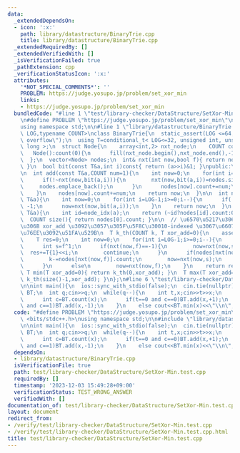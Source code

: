 ```yaml
---
data:
  _extendedDependsOn:
  - icon: ':x:'
    path: library/datastructure/BinaryTrie.cpp
    title: library/datastructure/BinaryTrie.cpp
  _extendedRequiredBy: []
  _extendedVerifiedWith: []
  _isVerificationFailed: true
  _pathExtension: cpp
  _verificationStatusIcon: ':x:'
  attributes:
    '*NOT_SPECIAL_COMMENTS*': ''
    PROBLEM: https://judge.yosupo.jp/problem/set_xor_min
    links:
    - https://judge.yosupo.jp/problem/set_xor_min
  bundledCode: "#line 1 \"test/library-checker/DataStructure/SetXor-Min.test.cpp\"\
    \n#define PROBLEM \"https://judge.yosupo.jp/problem/set_xor_min\"\n#include <bits/stdc++.h>\n\
    using namespace std;\n\n#line 1 \"library/datastructure/BinaryTrie.cpp\"\ntemplate<int\
    \ LOG,typename COUNT>\nclass BinaryTrie{\n  static_assert(LOG <=64, \"Binary Trie\
    \ overflow\");\n  using T=conditional_t< LOG<=32, unsigned int, unsigned long\
    \ long >;\n  struct Node{\n    array<int,2> nxt_node;\n    COUNT count; //\n \
    \   Node():count(0){\n      fill(nxt_node.begin(),nxt_node.end(),-1);\n    }\n\
    \  };\n  vector<Node> nodes;\n  int& nxt(int now,bool f){ return nodes[now].nxt_node[f];\
    \ }\n  bool bit(const T&a,int i)const{ return (a>>i)&1; }\npublic:\n  BinaryTrie():nodes(1,Node()){}\n\
    \n  int add(const T&a,COUNT num=1){\n    int now=0;\n    for(int i=LOG-1;i>=0;i--){\n\
    \      if(!~nxt(now,bit(a,i))){\n        nxt(now,bit(a,i))=nodes.size();\n   \
    \     nodes.emplace_back();\n      }\n      nodes[now].count+=num;\n      now=nxt(now,bit(a,i));\n\
    \    }\n    nodes[now].count+=num;\n    return now;\n  }\n\n  int node_idx(const\
    \ T&a){\n    int now=0;\n    for(int i=LOG-1;i>=0;i--){\n      if(!~nxt(now,bit(a,i)))return\
    \ -1;\n      now=nxt(now,bit(a,i));\n    }\n    return now;\n  }\n  COUNT count(const\
    \ T&a){\n    int id=node_idx(a);\n    return (~id?nodes[id].count:0);\n  }\n\n\
    \  COUNT size(){ return nodes[0].count; }\n\n  // \u6570\u5217\u306E\u5404\u6570\
    \u306B xor_add \u3092\u3057\u305F\u5F8C\u30010-indexed \u3067\u6607\u9806 k \u756A\
    \u76EE\u3092\u51FA\u529B\n  T k_th(COUNT k, T xor_add=0){\n    assert(size()>k);\n\
    \    T res=0;\n    int now=0;\n    for(int i=LOG-1;i>=0;i--){\n      int f=bit(xor_add,i);\n\
    \      int s=f^1;\n      if(nxt(now,f)==-1){\n        now=nxt(now,s);\n      \
    \  res+=T{1}<<i;\n        continue;\n      }\n      if(nodes[nxt(now,f)].count<=k){\n\
    \        k-=nodes[nxt(now,f)].count;\n        now=nxt(now,s);\n        res+=T{1}<<i;\n\
    \      }\n      else\n        now=nxt(now,f);\n    }\n    return res;\n  }\n \
    \ T min(T xor_add=0){ return k_th(0,xor_add); }\n  T max(T xor_add=0){ return\
    \ k_th(size()-1,xor_add); }\n};\n#line 6 \"test/library-checker/DataStructure/SetXor-Min.test.cpp\"\
    \n\nint main(){\n  ios::sync_with_stdio(false);\n  cin.tie(nullptr);\n\n  BinaryTrie<30,int>\
    \ BT;\n  int q;cin>>q;\n  while(q--){\n    int t,x;cin>>t>>x;\n    if(t<=1){\n\
    \      int c=BT.count(x);\n      if(t==0 and c==0)BT.add(x,+1);\n      if(t==1\
    \ and c==1)BT.add(x,-1);\n    }\n    else cout<<BT.min(x)<<\"\\n\";\n  }\n}\n"
  code: "#define PROBLEM \"https://judge.yosupo.jp/problem/set_xor_min\"\n#include\
    \ <bits/stdc++.h>\nusing namespace std;\n\n#include \"library/datastructure/BinaryTrie.cpp\"\
    \n\nint main(){\n  ios::sync_with_stdio(false);\n  cin.tie(nullptr);\n\n  BinaryTrie<30,int>\
    \ BT;\n  int q;cin>>q;\n  while(q--){\n    int t,x;cin>>t>>x;\n    if(t<=1){\n\
    \      int c=BT.count(x);\n      if(t==0 and c==0)BT.add(x,+1);\n      if(t==1\
    \ and c==1)BT.add(x,-1);\n    }\n    else cout<<BT.min(x)<<\"\\n\";\n  }\n}\n"
  dependsOn:
  - library/datastructure/BinaryTrie.cpp
  isVerificationFile: true
  path: test/library-checker/DataStructure/SetXor-Min.test.cpp
  requiredBy: []
  timestamp: '2023-12-03 15:49:28+09:00'
  verificationStatus: TEST_WRONG_ANSWER
  verifiedWith: []
documentation_of: test/library-checker/DataStructure/SetXor-Min.test.cpp
layout: document
redirect_from:
- /verify/test/library-checker/DataStructure/SetXor-Min.test.cpp
- /verify/test/library-checker/DataStructure/SetXor-Min.test.cpp.html
title: test/library-checker/DataStructure/SetXor-Min.test.cpp
---
```

